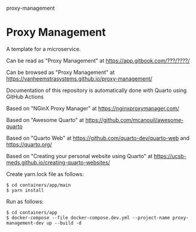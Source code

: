 proxy-management
# Proxy Management

A template for a microservice.

Can be read as "Proxy Management" at https://app.gitbook.com/???/????/

Can be browsed as "Proxy Management" at https://vanheemstrasystems.github.io/proxy-management/

Documentation of this repository is automatically done with Quarto using GitHub Actions

Based on "NGinX Proxy Manager" at https://nginxproxymanager.com/

Based on "Awesome Quarto" at https://github.com/mcanouil/awesome-quarto

Based on "Quarto Web" at https://github.com/quarto-dev/quarto-web and https://quarto.org/

Based on "Creating your personal website using Quarto" at https://ucsb-meds.github.io/creating-quarto-websites/

Create yarn.lock file as follows:

```
$ cd containers/app/main
$ yarn install
```

Run as follows:

```
$ cd containers/app
$ docker-compose --file docker-compose.dev.yml --project-name proxy-management-dev up --build -d
```
